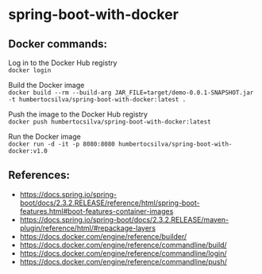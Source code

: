 # spring-boot-with-docker

## Docker commands:
Log in to the Docker Hub registry  
`docker login` 
 
Build the Docker image  
`docker build --rm --build-arg JAR_FILE=target/demo-0.0.1-SNAPSHOT.jar -t humbertocsilva/spring-boot-with-docker:latest .`  

Push the image to the Docker Hub registry  
`docker push humbertocsilva/spring-boot-with-docker:latest`  

Run the Docker image  
`docker run -d -it -p 8080:8080 humbertocsilva/spring-boot-with-docker:v1.0`  

## References:  
- https://docs.spring.io/spring-boot/docs/2.3.2.RELEASE/reference/html/spring-boot-features.html#boot-features-container-images
- https://docs.spring.io/spring-boot/docs/2.3.2.RELEASE/maven-plugin/reference/html/#repackage-layers
- https://docs.docker.com/engine/reference/builder/
- https://docs.docker.com/engine/reference/commandline/build/
- https://docs.docker.com/engine/reference/commandline/login/
- https://docs.docker.com/engine/reference/commandline/push/
